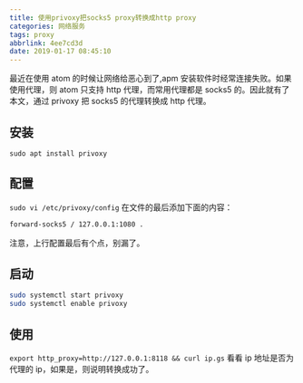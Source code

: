 ```yaml
---
title: 使用privoxy把socks5 proxy转换成http proxy
categories: 网络服务
tags: proxy
abbrlink: 4ee7cd3d
date: 2019-01-17 08:45:10
---
```


最近在使用 atom 的时候让网络给恶心到了,apm 安装软件时经常连接失败。如果使用代理，则 atom 只支持 http 代理，而常用代理都是 socks5 的。因此就有了本文，通过 privoxy 把 socks5 的代理转换成 http 代理。

## 安装

`sudo apt install privoxy`

## 配置

`sudo vi /etc/privoxy/config`
在文件的最后添加下面的内容：

```bash
forward-socks5 / 127.0.0.1:1080 .
```

注意，上行配置最后有个点，别漏了。

## 启动

```bash
sudo systemctl start privoxy
sudo systemctl enable privoxy
```

## 使用

`export http_proxy=http://127.0.0.1:8118 && curl ip.gs`
看看 ip 地址是否为代理的 ip，如果是，则说明转换成功了。
